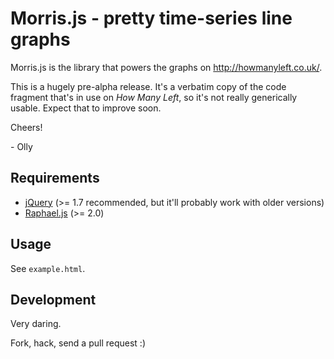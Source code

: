 # Morris.js - pretty time-series line graphs

Morris.js is the library that powers the graphs on http://howmanyleft.co.uk/.

This is a hugely pre-alpha release.  It's a verbatim copy of the code fragment that's in use on *How Many Left*, so it's not really generically usable.  Expect that to improve soon.

Cheers!

\- Olly

## Requirements

- [jQuery](http://jquery.com/) (>= 1.7 recommended, but it'll probably work with older versions)
- [Raphael.js](http://raphaeljs.com/) (>= 2.0)

## Usage

See `example.html`.

## Development

Very daring.

Fork, hack, send a pull request :)
